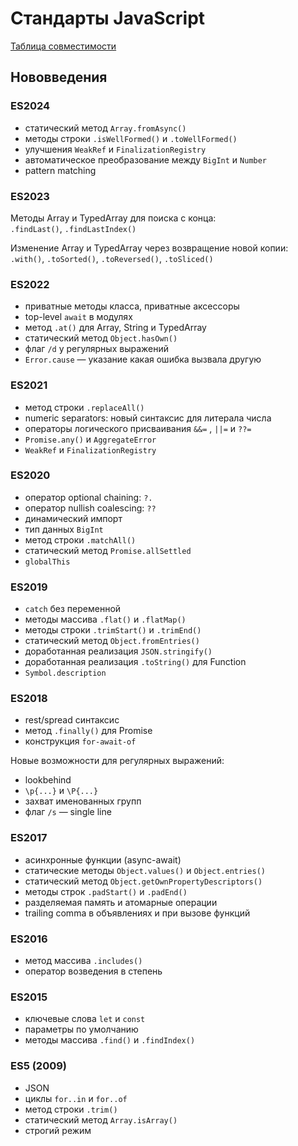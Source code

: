 # Стандарты JavaScript

[Таблица совместимости](http://compat-table.github.io/compat-table/es2016plus/)

## Нововведения

### ES2024

+ статический метод `Array.fromAsync()`
+ методы строки `.isWellFormed()` и `.toWellFormed()`
+ улучшения `WeakRef` и `FinalizationRegistry`
+ автоматическое преобразование между `BigInt` и `Number`
+ pattern matching

### ES2023

Методы Array и TypedArray для поиска с конца:<br/>
`.findLast()`, `.findLastIndex()`

Изменение Array и TypedArray через возвращение новой копии:<br/>
`.with()`, `.toSorted()`, `.toReversed()`, `.toSliced()`

### ES2022

+ приватные методы класса, приватные аксессоры
+ top-level `await` в модулях
+ метод `.at()` для Array, String и TypedArray
+ статический метод `Object.hasOwn()`
+ флаг `/d` у регулярных выражений
+ `Error.cause` — указание какая ошибка вызвала другую

### ES2021

+ метод строки `.replaceAll()`
+ numeric separators: новый синтаксис для литерала числа
+ операторы логического присваивания `&&=` , `||=` и `??=`
+ `Promise.any()` и `AggregateError`
+ `WeakRef` и `FinalizationRegistry`

### ES2020

+ оператор optional chaining: `?.`
+ оператор nullish coalescing: `??`
+ динамический импорт
+ тип данных `BigInt`
+ метод строки `.matchAll()`
+ статический метод `Promise.allSettled`
+ `globalThis`

### ES2019

+ `catch` без переменной
+ методы массива `.flat()` и `.flatMap()`
+ методы строки `.trimStart()` и `.trimEnd()`
+ статический метод `Object.fromEntries()`
+ доработанная реализация `JSON.stringify()`
+ доработанная реализация `.toString()` для Function
+ `Symbol.description`

### ES2018

+ rest/spread синтаксис
+ метод `.finally()` для Promise
+ конструкция `for-await-of`

Новые возможности для регулярных выражений:
+ lookbehind
+ `\p{...}` и `\P{...}`
+ захват именованных групп
+ флаг `/s` — single line

### ES2017

+ асинхронные функции (async-await)
+ статические методы `Object.values()` и `Object.entries()`
+ статический метод `Object.getOwnPropertyDescriptors()`
+ методы строк `.padStart()` и `.padEnd()`
+ разделяемая память и атомарные операции
+ trailing comma в объявлениях и при вызове функций

### ES2016

+ метод массива `.includes()`
+ оператор возведения в степень

### ES2015

+ ключевые слова `let` и `const`
+ параметры по умолчанию
+ методы массива `.find()` и `.findIndex()`

### ES5 (2009)

+ JSON
+ циклы `for..in` и `for..of`
+ метод строки `.trim()`
+ статический метод `Array.isArray()`
+ строгий режим
